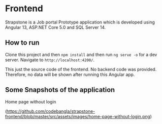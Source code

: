 # Frontend

Strapstone is a Job portal Prototype application which is developed using Angular 13, ASP.NET Core 5.0 and SQL Server 14.

## How to run

Clone this project and then `npm install` and then
run `ng serve -o` for a dev server. Navigate to `http://localhost:4200/`. 

This just the source code of the frontend. No backend code was provided. Therefore, no data will be shown after running this Angular app.

## Some Snapshots of the application

Home page without login

(https://github.com/codebangla/strapstone-frontend/blob/master/src/assets/images/home-page-without-login.png)





